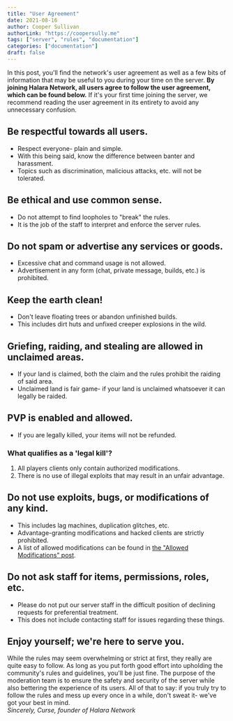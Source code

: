 ```yaml
---
title: "User Agreement"
date: 2021-08-16
author: Cooper Sullivan
authorLink: "https://coopersully.me"
tags: ["server", "rules", "documentation"]
categories: ["documentation"]
draft: false
---
```


In this post, you'll find the network's user agreement as well as a few bits of information that may be useful to you during your time on the server.
**By joining Halara Network, all users agree to follow the user agreement, which can be found below.**
If it's your first time joining the server, we recommend reading the user agreement in its entirety to avoid any unnecessary confusion. 

## Be respectful towards all users.
- Respect everyone- plain and simple.
- With this being said, know the difference between banter and harassment.
- Topics such as discrimination, malicious attacks, etc. will not be tolerated.

## Be ethical and use common sense.
- Do not attempt to find loopholes to "break" the rules.
- It is the job of the staff to interpret and enforce the server rules.

## Do not spam or advertise any services or goods.
- Excessive chat and command usage is not allowed.
- Advertisement in any form (chat, private message, builds, etc.) is prohibited.

## Keep the earth clean! 
- Don't leave floating trees or abandon unfinished builds.
- This includes dirt huts and unfixed creeper explosions in the wild.

## Griefing, raiding, and stealing are allowed in unclaimed areas.
- If your land is claimed, both the claim and the rules prohibit the raiding of said area.
- Unclaimed land is fair game- if your land is unclaimed whatsoever it can legally be raided.

## PVP is enabled and allowed.
- If you are legally killed, your items will not be refunded.
### What qualifies as a 'legal kill'?
1. All players clients only contain authorized modifications.
2. There is no use of illegal exploits that may result in an unfair advantage.

## Do not use exploits, bugs, or modifications of any kind.
- This includes lag machines, duplication glitches, etc.
- Advantage-granting modifications and hacked clients are strictly prohibited.
- A list of allowed modifications can be found in [the "Allowed Modifications" post](/posts/allowed-modifications/).

## Do not ask staff for items, permissions, roles, etc.
- Please do not put our server staff in the difficult position of declining requests for preferential treatment.
- This does not include contacting staff for issues regarding these things.

## Enjoy yourself; we're here to serve you.
While the rules may seem overwhelming or strict at first, they really are quite easy to follow.
As long as you put forth good  effort into upholding the community's rules and guidelines, you'll be just fine.
The purpose of the moderation team is to ensure the safety  and security of the server while also bettering the experience of its users.
All of that to say: if you truly try to follow the rules and mess up every once in a while, don't sweat it- we've got your best in mind.  
*Sincerely, Curse, founder of Halara Network*